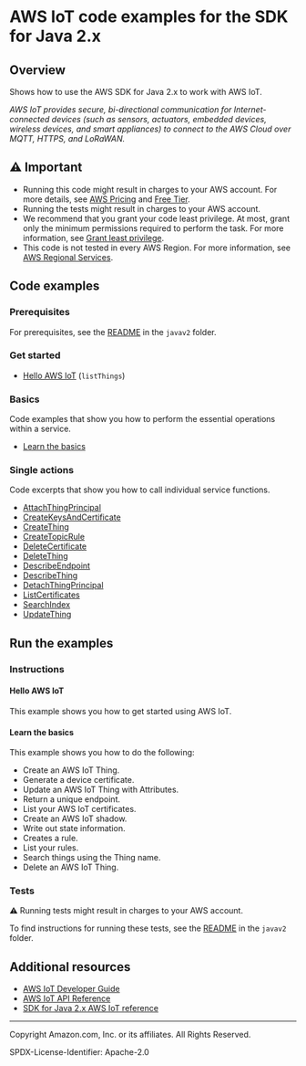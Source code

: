 # AWS IoT code examples for the SDK for Java 2.x

## Overview

Shows how to use the AWS SDK for Java 2.x to work with AWS IoT.

<!--custom.overview.start-->
<!--custom.overview.end-->

_AWS IoT provides secure, bi-directional communication for Internet-connected devices (such as sensors, actuators, embedded devices, wireless devices, and smart appliances) to connect to the AWS Cloud over MQTT, HTTPS, and LoRaWAN._

## ⚠ Important

* Running this code might result in charges to your AWS account. For more details, see [AWS Pricing](https://aws.amazon.com/pricing/) and [Free Tier](https://aws.amazon.com/free/).
* Running the tests might result in charges to your AWS account.
* We recommend that you grant your code least privilege. At most, grant only the minimum permissions required to perform the task. For more information, see [Grant least privilege](https://docs.aws.amazon.com/IAM/latest/UserGuide/best-practices.html#grant-least-privilege).
* This code is not tested in every AWS Region. For more information, see [AWS Regional Services](https://aws.amazon.com/about-aws/global-infrastructure/regional-product-services).

<!--custom.important.start-->
<!--custom.important.end-->

## Code examples

### Prerequisites

For prerequisites, see the [README](../../README.md#Prerequisites) in the `javav2` folder.


<!--custom.prerequisites.start-->
<!--custom.prerequisites.end-->

### Get started

- [Hello AWS IoT](src/main/java/com/example/iot/HelloIoT.java#L6) (`listThings`)


### Basics

Code examples that show you how to perform the essential operations within a service.

- [Learn the basics](src/main/java/com/example/iot/scenario/IotScenario.java)


### Single actions

Code excerpts that show you how to call individual service functions.

- [AttachThingPrincipal](src/main/java/com/example/iot/scenario/IotActions.java#L189)
- [CreateKeysAndCertificate](src/main/java/com/example/iot/scenario/IotActions.java#L117)
- [CreateThing](src/main/java/com/example/iot/scenario/IotActions.java#L156)
- [CreateTopicRule](src/main/java/com/example/iot/scenario/IotActions.java#L439)
- [DeleteCertificate](src/main/java/com/example/iot/scenario/IotActions.java#L607)
- [DeleteThing](src/main/java/com/example/iot/scenario/IotActions.java#L640)
- [DescribeEndpoint](src/main/java/com/example/iot/scenario/IotActions.java#L306)
- [DescribeThing](src/main/java/com/example/iot/scenario/IotActions.java#L230)
- [DetachThingPrincipal](src/main/java/com/example/iot/scenario/IotActions.java#L572)
- [ListCertificates](src/main/java/com/example/iot/scenario/IotActions.java#L368)
- [SearchIndex](src/main/java/com/example/iot/scenario/IotActions.java#L531)
- [UpdateThing](src/main/java/com/example/iot/scenario/IotActions.java#L267)


<!--custom.examples.start-->
<!--custom.examples.end-->

## Run the examples

### Instructions


<!--custom.instructions.start-->
<!--custom.instructions.end-->

#### Hello AWS IoT

This example shows you how to get started using AWS IoT.


#### Learn the basics

This example shows you how to do the following:

- Create an AWS IoT Thing.
- Generate a device certificate.
- Update an AWS IoT Thing with Attributes.
- Return a unique endpoint.
- List your AWS IoT certificates.
- Create an AWS IoT shadow.
- Write out state information.
- Creates a rule.
- List your rules.
- Search things using the Thing name.
- Delete an AWS IoT Thing.

<!--custom.basic_prereqs.iot_Scenario.start-->
<!--custom.basic_prereqs.iot_Scenario.end-->


<!--custom.basics.iot_Scenario.start-->
<!--custom.basics.iot_Scenario.end-->


### Tests

⚠ Running tests might result in charges to your AWS account.


To find instructions for running these tests, see the [README](../../README.md#Tests)
in the `javav2` folder.



<!--custom.tests.start-->
<!--custom.tests.end-->

## Additional resources

- [AWS IoT Developer Guide](https://docs.aws.amazon.com/iot/latest/developerguide/what-is-aws-iot.html)
- [AWS IoT API Reference](https://docs.aws.amazon.com/iot/latest/apireference/Welcome.html)
- [SDK for Java 2.x AWS IoT reference](https://sdk.amazonaws.com/java/api/latest/software/amazon/awssdk/services/iot/package-summary.html)

<!--custom.resources.start-->
<!--custom.resources.end-->

---

Copyright Amazon.com, Inc. or its affiliates. All Rights Reserved.

SPDX-License-Identifier: Apache-2.0
